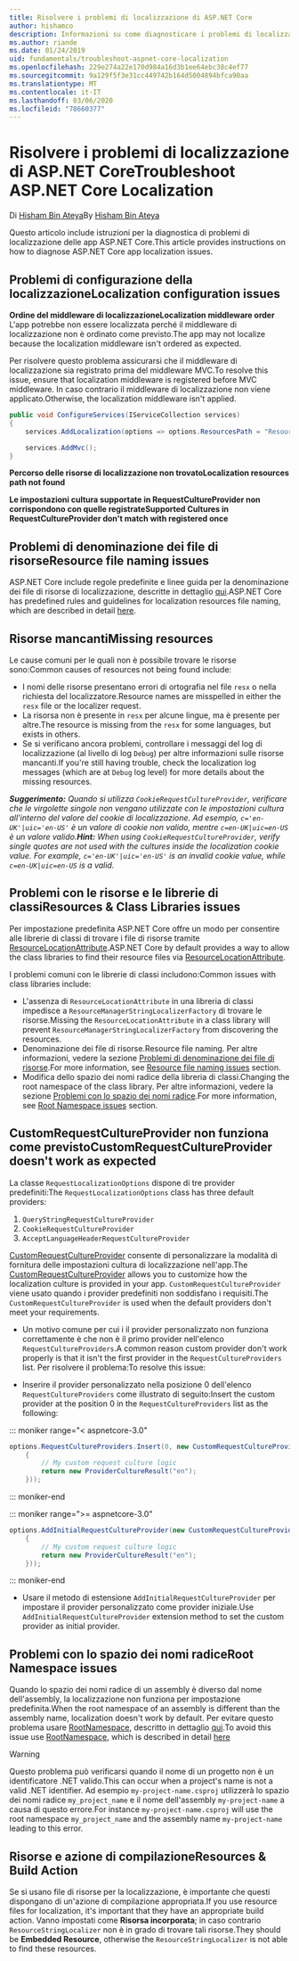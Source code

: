 ```yaml
---
title: Risolvere i problemi di localizzazione di ASP.NET Core
author: hishamco
description: Informazioni su come diagnosticare i problemi di localizzazione nelle app ASP.NET Core.
ms.author: riande
ms.date: 01/24/2019
uid: fundamentals/troubleshoot-aspnet-core-localization
ms.openlocfilehash: 229e274a22e170d984a16d3b1ee64ebc38c4ef77
ms.sourcegitcommit: 9a129f5f3e31cc449742b164d5004894bfca90aa
ms.translationtype: MT
ms.contentlocale: it-IT
ms.lasthandoff: 03/06/2020
ms.locfileid: "78660377"
---
```

# <a name="troubleshoot-aspnet-core-localization"></a><span data-ttu-id="aac2e-103">Risolvere i problemi di localizzazione di ASP.NET Core</span><span class="sxs-lookup"><span data-stu-id="aac2e-103">Troubleshoot ASP.NET Core Localization</span></span>

<span data-ttu-id="aac2e-104">Di [Hisham Bin Ateya](https://github.com/hishamco)</span><span class="sxs-lookup"><span data-stu-id="aac2e-104">By [Hisham Bin Ateya](https://github.com/hishamco)</span></span>

<span data-ttu-id="aac2e-105">Questo articolo include istruzioni per la diagnostica di problemi di localizzazione delle app ASP.NET Core.</span><span class="sxs-lookup"><span data-stu-id="aac2e-105">This article provides instructions on how to diagnose ASP.NET Core app localization issues.</span></span>

## <a name="localization-configuration-issues"></a><span data-ttu-id="aac2e-106">Problemi di configurazione della localizzazione</span><span class="sxs-lookup"><span data-stu-id="aac2e-106">Localization configuration issues</span></span>

<span data-ttu-id="aac2e-107">**Ordine del middleware di localizzazione**</span><span class="sxs-lookup"><span data-stu-id="aac2e-107">**Localization middleware order**</span></span>  
<span data-ttu-id="aac2e-108">L'app potrebbe non essere localizzata perché il middleware di localizzazione non è ordinato come previsto.</span><span class="sxs-lookup"><span data-stu-id="aac2e-108">The app may not localize because the localization middleware isn't ordered as expected.</span></span>

<span data-ttu-id="aac2e-109">Per risolvere questo problema assicurarsi che il middleware di localizzazione sia registrato prima del middleware MVC.</span><span class="sxs-lookup"><span data-stu-id="aac2e-109">To resolve this issue, ensure that localization middleware is registered before MVC middleware.</span></span> <span data-ttu-id="aac2e-110">In caso contrario il middleware di localizzazione non viene applicato.</span><span class="sxs-lookup"><span data-stu-id="aac2e-110">Otherwise, the localization middleware isn't applied.</span></span>

```csharp
public void ConfigureServices(IServiceCollection services)
{
    services.AddLocalization(options => options.ResourcesPath = "Resources");

    services.AddMvc();
}
```

<span data-ttu-id="aac2e-111">**Percorso delle risorse di localizzazione non trovato**</span><span class="sxs-lookup"><span data-stu-id="aac2e-111">**Localization resources path not found**</span></span>

<span data-ttu-id="aac2e-112">**Le impostazioni cultura supportate in RequestCultureProvider non corrispondono con quelle registrate**</span><span class="sxs-lookup"><span data-stu-id="aac2e-112">**Supported Cultures in RequestCultureProvider don't match with registered once**</span></span>  

## <a name="resource-file-naming-issues"></a><span data-ttu-id="aac2e-113">Problemi di denominazione dei file di risorse</span><span class="sxs-lookup"><span data-stu-id="aac2e-113">Resource file naming issues</span></span>

<span data-ttu-id="aac2e-114">ASP.NET Core include regole predefinite e linee guida per la denominazione dei file di risorse di localizzazione, descritte in dettaglio [qui](xref:fundamentals/localization?view=aspnetcore-2.2#resource-file-naming).</span><span class="sxs-lookup"><span data-stu-id="aac2e-114">ASP.NET Core has predefined rules and guidelines for localization resources file naming, which are described in detail [here](xref:fundamentals/localization?view=aspnetcore-2.2#resource-file-naming).</span></span>

## <a name="missing-resources"></a><span data-ttu-id="aac2e-115">Risorse mancanti</span><span class="sxs-lookup"><span data-stu-id="aac2e-115">Missing resources</span></span>

<span data-ttu-id="aac2e-116">Le cause comuni per le quali non è possibile trovare le risorse sono:</span><span class="sxs-lookup"><span data-stu-id="aac2e-116">Common causes of resources not being found include:</span></span>

- <span data-ttu-id="aac2e-117">I nomi delle risorse presentano errori di ortografia nel file `resx` o nella richiesta del localizzatore.</span><span class="sxs-lookup"><span data-stu-id="aac2e-117">Resource names are misspelled in either the `resx` file or the localizer request.</span></span>
- <span data-ttu-id="aac2e-118">La risorsa non è presente in `resx` per alcune lingue, ma è presente per altre.</span><span class="sxs-lookup"><span data-stu-id="aac2e-118">The resource is missing from the `resx` for some languages, but exists in others.</span></span>
- <span data-ttu-id="aac2e-119">Se si verificano ancora problemi, controllare i messaggi del log di localizzazione (al livello di log `Debug`) per altre informazioni sulle risorse mancanti.</span><span class="sxs-lookup"><span data-stu-id="aac2e-119">If you're still having trouble, check the localization log messages (which are at `Debug` log level) for more details about the missing resources.</span></span>

<span data-ttu-id="aac2e-120">_**Suggerimento:** Quando si utilizza `CookieRequestCultureProvider`, verificare che le virgolette singole non vengano utilizzate con le impostazioni cultura all'interno del valore del cookie di localizzazione. Ad esempio, `c='en-UK'|uic='en-US'` è un valore di cookie non valido, mentre `c=en-UK|uic=en-US` è un valore valido._</span><span class="sxs-lookup"><span data-stu-id="aac2e-120">_**Hint:** When using `CookieRequestCultureProvider`, verify single quotes are not used with the cultures inside the localization cookie value. For example, `c='en-UK'|uic='en-US'` is an invalid cookie value, while `c=en-UK|uic=en-US` is a valid._</span></span>

## <a name="resources--class-libraries-issues"></a><span data-ttu-id="aac2e-121">Problemi con le risorse e le librerie di classi</span><span class="sxs-lookup"><span data-stu-id="aac2e-121">Resources & Class Libraries issues</span></span>

<span data-ttu-id="aac2e-122">Per impostazione predefinita ASP.NET Core offre un modo per consentire alle librerie di classi di trovare i file di risorse tramite [ResourceLocationAttribute](/dotnet/api/microsoft.extensions.localization.resourcelocationattribute?view=aspnetcore-2.1).</span><span class="sxs-lookup"><span data-stu-id="aac2e-122">ASP.NET Core by default provides a way to allow the class libraries to find their resource files via [ResourceLocationAttribute](/dotnet/api/microsoft.extensions.localization.resourcelocationattribute?view=aspnetcore-2.1).</span></span>

<span data-ttu-id="aac2e-123">I problemi comuni con le librerie di classi includono:</span><span class="sxs-lookup"><span data-stu-id="aac2e-123">Common issues with class libraries include:</span></span>
- <span data-ttu-id="aac2e-124">L'assenza di `ResourceLocationAttribute` in una libreria di classi impedisce a `ResourceManagerStringLocalizerFactory` di trovare le risorse.</span><span class="sxs-lookup"><span data-stu-id="aac2e-124">Missing the `ResourceLocationAttribute` in a class library will prevent `ResourceManagerStringLocalizerFactory` from discovering the resources.</span></span>
- <span data-ttu-id="aac2e-125">Denominazione dei file di risorse.</span><span class="sxs-lookup"><span data-stu-id="aac2e-125">Resource file naming.</span></span> <span data-ttu-id="aac2e-126">Per altre informazioni, vedere la sezione [Problemi di denominazione dei file di risorse](#resource-file-naming-issues).</span><span class="sxs-lookup"><span data-stu-id="aac2e-126">For more information, see [Resource file naming issues](#resource-file-naming-issues) section.</span></span>
- <span data-ttu-id="aac2e-127">Modifica dello spazio dei nomi radice della libreria di classi.</span><span class="sxs-lookup"><span data-stu-id="aac2e-127">Changing the root namespace of the class library.</span></span> <span data-ttu-id="aac2e-128">Per altre informazioni, vedere la sezione [Problemi con lo spazio dei nomi radice](#root-namespace-issues).</span><span class="sxs-lookup"><span data-stu-id="aac2e-128">For more information, see [Root Namespace issues](#root-namespace-issues) section.</span></span>

## <a name="customrequestcultureprovider-doesnt-work-as-expected"></a><span data-ttu-id="aac2e-129">CustomRequestCultureProvider non funziona come previsto</span><span class="sxs-lookup"><span data-stu-id="aac2e-129">CustomRequestCultureProvider doesn't work as expected</span></span>

<span data-ttu-id="aac2e-130">La classe `RequestLocalizationOptions` dispone di tre provider predefiniti:</span><span class="sxs-lookup"><span data-stu-id="aac2e-130">The `RequestLocalizationOptions` class has three default providers:</span></span>

1. `QueryStringRequestCultureProvider`
2. `CookieRequestCultureProvider`
3. `AcceptLanguageHeaderRequestCultureProvider`

<span data-ttu-id="aac2e-131">[CustomRequestCultureProvider](/dotnet/api/microsoft.aspnetcore.localization.customrequestcultureprovider?view=aspnetcore-2.1) consente di personalizzare la modalità di fornitura delle impostazioni cultura di localizzazione nell'app.</span><span class="sxs-lookup"><span data-stu-id="aac2e-131">The [CustomRequestCultureProvider](/dotnet/api/microsoft.aspnetcore.localization.customrequestcultureprovider?view=aspnetcore-2.1) allows you to customize how the localization culture is provided in your app.</span></span> <span data-ttu-id="aac2e-132">`CustomRequestCultureProvider` viene usato quando i provider predefiniti non soddisfano i requisiti.</span><span class="sxs-lookup"><span data-stu-id="aac2e-132">The `CustomRequestCultureProvider` is used when the default providers don't meet your requirements.</span></span>

- <span data-ttu-id="aac2e-133">Un motivo comune per cui i il provider personalizzato non funziona correttamente è che non è il primo provider nell'elenco `RequestCultureProviders`.</span><span class="sxs-lookup"><span data-stu-id="aac2e-133">A common reason custom provider don't work properly is that it isn't the first provider in the `RequestCultureProviders` list.</span></span> <span data-ttu-id="aac2e-134">Per risolvere il problema:</span><span class="sxs-lookup"><span data-stu-id="aac2e-134">To resolve this issue:</span></span>

- <span data-ttu-id="aac2e-135">Inserire il provider personalizzato nella posizione 0 dell'elenco `RequestCultureProviders` come illustrato di seguito:</span><span class="sxs-lookup"><span data-stu-id="aac2e-135">Insert the custom provider at the position 0 in the `RequestCultureProviders` list as the following:</span></span>

::: moniker range="< aspnetcore-3.0"
```csharp
options.RequestCultureProviders.Insert(0, new CustomRequestCultureProvider(async context =>
    {
        // My custom request culture logic
        return new ProviderCultureResult("en");
    }));
```
::: moniker-end

::: moniker range=">= aspnetcore-3.0"
```csharp
options.AddInitialRequestCultureProvider(new CustomRequestCultureProvider(async context =>
    {
        // My custom request culture logic
        return new ProviderCultureResult("en");
    }));
```
::: moniker-end

- <span data-ttu-id="aac2e-136">Usare il metodo di estensione `AddInitialRequestCultureProvider` per impostare il provider personalizzato come provider iniziale.</span><span class="sxs-lookup"><span data-stu-id="aac2e-136">Use `AddInitialRequestCultureProvider` extension method to set the custom provider as initial provider.</span></span>

## <a name="root-namespace-issues"></a><span data-ttu-id="aac2e-137">Problemi con lo spazio dei nomi radice</span><span class="sxs-lookup"><span data-stu-id="aac2e-137">Root Namespace issues</span></span>

<span data-ttu-id="aac2e-138">Quando lo spazio dei nomi radice di un assembly è diverso dal nome dell'assembly, la localizzazione non funziona per impostazione predefinita.</span><span class="sxs-lookup"><span data-stu-id="aac2e-138">When the root namespace of an assembly is different than the assembly name, localization doesn't work by default.</span></span> <span data-ttu-id="aac2e-139">Per evitare questo problema usare [RootNamespace](/dotnet/api/microsoft.extensions.localization.rootnamespaceattribute?view=aspnetcore-2.1), descritto in dettaglio [qui](xref:fundamentals/localization?view=aspnetcore-2.2#resource-file-naming).</span><span class="sxs-lookup"><span data-stu-id="aac2e-139">To avoid this issue use [RootNamespace](/dotnet/api/microsoft.extensions.localization.rootnamespaceattribute?view=aspnetcore-2.1), which is described in detail [here](xref:fundamentals/localization?view=aspnetcore-2.2#resource-file-naming)</span></span>

> [!WARNING]
> <span data-ttu-id="aac2e-140">Questo problema può verificarsi quando il nome di un progetto non è un identificatore .NET valido.</span><span class="sxs-lookup"><span data-stu-id="aac2e-140">This can occur when a project's name is not a valid .NET identifier.</span></span> <span data-ttu-id="aac2e-141">Ad esempio `my-project-name.csproj` utilizzerà lo spazio dei nomi radice `my_project_name` e il nome dell'assembly `my-project-name` a causa di questo errore.</span><span class="sxs-lookup"><span data-stu-id="aac2e-141">For instance `my-project-name.csproj` will use the root namespace `my_project_name` and the assembly name `my-project-name` leading to this error.</span></span> 

## <a name="resources--build-action"></a><span data-ttu-id="aac2e-142">Risorse e azione di compilazione</span><span class="sxs-lookup"><span data-stu-id="aac2e-142">Resources & Build Action</span></span>

<span data-ttu-id="aac2e-143">Se si usano file di risorse per la localizzazione, è importante che questi dispongano di un'azione di compilazione appropriata.</span><span class="sxs-lookup"><span data-stu-id="aac2e-143">If you use resource files for localization, it's important that they have an appropriate build action.</span></span> <span data-ttu-id="aac2e-144">Vanno impostati come **Risorsa incorporata**; in caso contrario `ResourceStringLocalizer` non è in grado di trovare tali risorse.</span><span class="sxs-lookup"><span data-stu-id="aac2e-144">They should be **Embedded Resource**, otherwise the `ResourceStringLocalizer` is not able to find these resources.</span></span>
